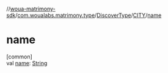 //[woua-matrimony-sdk](../../../../index.md)/[com.woualabs.matrimony.type](../../index.md)/[DiscoverType](../index.md)/[CITY](index.md)/[name](name.md)

# name

[common]\
val [name](name.md): [String](https://kotlinlang.org/api/latest/jvm/stdlib/kotlin/-string/index.html)
